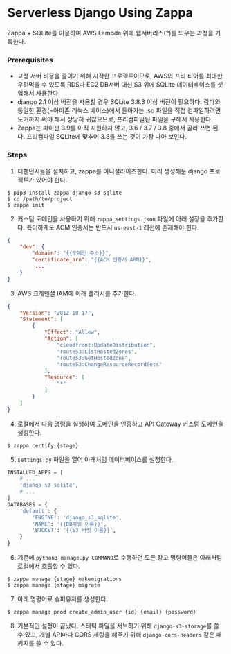 # Serverless Django Using Zappa

Zappa + SQLite를 이용하여 AWS Lambda 위에 웹서버리스(?)를 띄우는 과정을 기록한다.

### Prerequisites

* 고정 서버 비용을 줄이기 위해 시작한 프로젝트이므로, AWS의 프리 티어를 최대한 우려먹을 수 있도록 RDS나 EC2 DB서버 대신 S3 위에 SQLite 데이터베이스를 셋업해서 사용한다.
* django 2.1 이상 버전을 사용할 경우 SQLite 3.8.3 이상 버전이 필요하다. 람다와 동일한 환경(=아마존 리눅스 베이스)에서 돌아가는 .so 파일을 직접 컴파일하려면 도커까지 써야 해서 상당히 귀찮으므로, 프리컴파일된 파일을 구해서 사용한다.
* Zappa는 파이썬 3.9를 아직 지원하지 않고, 3.6 / 3.7 / 3.8 중에서 골라 쓰면 된다. 프리컴파일 SQLite에 맞추어 3.8을 쓰는 것이 가장 나아 보인다.

### Steps

1. 디펜던시들을 설치하고, zappa를 이니셜라이즈한다. 미리 생성해둔 django 프로젝트가 있어야 한다.
```
$ pip3 install zappa django-s3-sqlite
$ cd /path/to/project
$ zappa init
```

2. 커스텀 도메인을 사용하기 위해 `zappa_settings.json` 파일에 아래 설정을 추가한다. 특이하게도 ACM 인증서는 반드시 `us-east-1` 레전에 존재해야 한다.
```json
{
    "dev": {
        "domain": "{{도메인 주소}}",
        "certificate_arn": "{{ACM 인증서 ARN}}",
         ...
    }
}
```

3. AWS 크레덴셜 IAM에 아래 폴리시를 추가한다.
```json
{
    "Version": "2012-10-17",
    "Statement": [
        {
            "Effect": "Allow",
            "Action": [
                "cloudfront:UpdateDistribution",
                "route53:ListHostedZones",
                "route53:GetHostedZone",
                "route53:ChangeResourceRecordSets"
            ],
            "Resource": [
                "*"
            ]
        }
    ]
}
```

4. 로컬에서 다음 명령을 실행하여 도메인을 인증하고 API Gateway 커스텀 도메인을 생성한다.
```
$ zappa certify {stage}
```

5. `settings.py` 파일을 열어 아래처럼 데이터베이스를 설정한다.
```python
INSTALLED_APPS = [
    # ...
    'django_s3_sqlite',
    # ...
]
DATABASES = {
    'default': {
        'ENGINE': 'django_s3_sqlite',
        'NAME': '{{DB파일 이름}}',
        'BUCKET': '{{S3 버킷 이름}}',
    }
}
```

6. 기존에 `python3 manage.py COMMAND`로 수행하던 모든 장고 명령어들은 아래처럼 로컬에서 호출할 수 있다.
```
$ zappa manage {stage} makemigrations
$ zappa manage {stage} migrate
```

7. 아래 명령어로 슈퍼유저를 생성한다.
```
$ zappa manage prod create_admin_user {id} {email} {password}
```

8. 기본적인 설정이 끝났다. 스태틱 파일을 서브하기 위해 `django-s3-storage`를 쓸 수 있고, 개별 API마다 CORS 세팅을 해주기 위해 `django-cors-headers` 같은 패키지를 쓸 수 있다.
